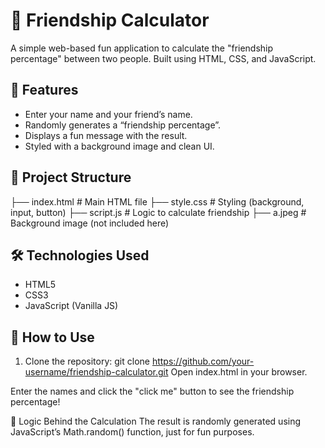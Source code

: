 # 💖 Friendship Calculator

A simple web-based fun application to calculate the "friendship percentage" between two people. Built using HTML, CSS, and JavaScript. 

## 🧩 Features 
    
- Enter your name and your friend’s name. 
- Randomly generates a “friendship percentage”.   
- Displays a fun message with the result.  
- Styled with a background image and clean UI. 
 
## 📂 Project Structure

├── index.html # Main HTML file
├── style.css # Styling (background, input, button)
├── script.js # Logic to calculate friendship
├── a.jpeg # Background image (not included here)

## 🛠 Technologies Used

- HTML5
- CSS3
- JavaScript (Vanilla JS)

## 📝 How to Use

1. Clone the repository:
   git clone https://github.com/your-username/friendship-calculator.git
Open index.html in your browser.

Enter the names and click the "click me" button to see the friendship percentage!

🧠 Logic Behind the Calculation
The result is randomly generated using JavaScript’s Math.random() function, just for fun purposes.
